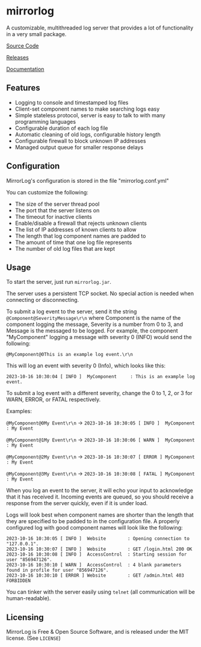 # mirrorlog

A customizable, multithreaded log server that provides a lot of functionality in a very small package.

[Source Code](https://github.com/lavajuno/mirrorlog)

[Releases](https://github.com/lavajuno/mirrorlog/releases)

[Documentation](docs/jdoc/index.html)


## Features
 - Logging to console and timestamped log files
 - Client-set component names to make searching logs easy
 - Simple stateless protocol, server is easy to talk to with many programming languages
 - Configurable duration of each log file
 - Automatic cleaning of old logs, configurable history length
 - Configurable firewall to block unknown IP addresses
 - Managed output queue for smaller response delays

## Configuration
MirrorLog's configuration is stored in the file "mirrorlog.conf.yml"

You can customize the following:
 - The size of the server thread pool
 - The port that the server listens on
 - The timeout for inactive clients
 - Enable/disable a firewall that rejects unknown clients
 - The list of IP addresses of known clients to allow
 - The length that log component names are padded to
 - The amount of time that one log file represents
 - The number of old log files that are kept

## Usage
To start the server, just run `mirrorlog.jar`.

The server uses a persistent TCP socket. No special action is needed when connecting or disconnecting.

To submit a log event to the server, send it the string `@Component@SeverityMessage\r\n`
where Component is the name of the component logging the message, Severity is a number from 0 to 3,
and Message is the messaged to be logged. For example, the component "MyComponent" logging
a message with severity 0 (INFO) would send the following:

`@MyComponent@0This is an example log event.\r\n`

This will log an event with severity 0 (Info), which looks like this:

`2023-10-16 10:30:04 [ INFO ]  MyComponent     : This is an example log event.`

To submit a log event with a different severity, change the 0 to 1, 2, or 3 for
WARN, ERROR, or FATAL respectively.

Examples:

`@MyComponent@0My Event\r\n` -> `2023-10-16 10:30:05 [ INFO ]  MyComponent     : My Event`

`@MyComponent@1My Event\r\n` -> `2023-10-16 10:30:06 [ WARN ]  MyComponent     : My Event`

`@MyComponent@2My Event\r\n` -> `2023-10-16 10:30:07 [ ERROR ] MyComponent     : My Event`

`@MyComponent@3My Event\r\n` -> `2023-10-16 10:30:08 [ FATAL ] MyComponent     : My Event`

When you log an event to the server, it will echo your input to acknowledge that it has received it.
Incoming events are queued, so you should receive a response from the server quickly, even if it is under load.

Logs will look best when component names are shorter than the length that they are specified to be padded to in the configuration file. A properly configured log with good component names will look like the following:

```
2023-10-16 10:30:05 [ INFO ]  Website        : Opening connection to "127.0.0.1".
2023-10-16 10:30:07 [ INFO ]  Website        : GET /login.html 200 OK
2023-10-16 10:30:08 [ INFO ]  AccessControl  : Starting session for user "856947126".
2023-10-16 10:30:10 [ WARN ]  AccessControl  : 4 blank parameters found in profile for user "856947126".
2023-10-16 10:30:10 [ ERROR ] Website        : GET /admin.html 403 FORBIDDEN
```

You can tinker with the server easily using `telnet` (all communication will be human-readable).

## Licensing
MirrorLog is Free & Open Source Software, and is released under the MIT license. (See `LICENSE`)

